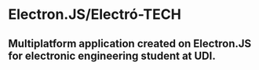 # Electron.JS/Electró-TECH
## Multiplatform application created on Electron.JS for electronic engineering student at UDI.
